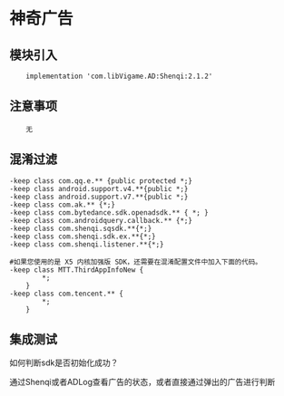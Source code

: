 # 神奇广告

## 模块引入

```text
    implementation 'com.libVigame.AD:Shenqi:2.1.2'
```

## 注意事项

```text
    无
```

## 混淆过滤

```text
-keep class com.qq.e.** {public protected *;}
-keep class android.support.v4.**{public *;}
-keep class android.support.v7.**{public *;}
-keep class com.ak.** {*;}
-keep class com.bytedance.sdk.openadsdk.** { *; }
-keep class com.androidquery.callback.** {*;}
-keep class com.shenqi.sqsdk.**{*;}
-keep class com.shenqi.sdk.ex.**{*;}
-keep class com.shenqi.listener.**{*;}

#如果您使用的是 X5 内核加强版 SDK，还需要在混淆配置文件中加入下面的代码。
-keep class MTT.ThirdAppInfoNew {
        *;
    }
-keep class com.tencent.** {
        *;
    }
```

## 集成测试

如何判断sdk是否初始化成功？

通过Shenqi或者ADLog查看广告的状态，或者直接通过弹出的广告进行判断

